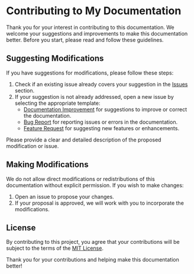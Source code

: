 # Contributing to My Documentation

Thank you for your interest in contributing to this documentation. We welcome your suggestions and improvements to make this documentation better. Before you start, please read and follow these guidelines.

## Suggesting Modifications

If you have suggestions for modifications, please follow these steps:

1. Check if an existing issue already covers your suggestion in the [Issues](https://github.com/yourusername/your-repo/issues) section.
2. If your suggestion is not already addressed, open a new issue by selecting the appropriate template:
   - [Documentation Improvement](https://github.com/muhamedfazeel/my-blogs/issues/new?template=documentation_issue_template.md) for suggestions to improve or correct the documentation.
   - [Bug Report](https://github.com/muhamedfazeel/my-blogs/issues/new?template=bug_report_issue_template.md) for reporting issues or errors in the documentation.
   - [Feature Request](https://github.com/muhamedfazeel/my-blogs/issues/new?template=feature_request_issue_template.md) for suggesting new features or enhancements.

Please provide a clear and detailed description of the proposed modification or issue.

## Making Modifications

We do not allow direct modifications or redistributions of this documentation without explicit permission. If you wish to make changes:

1. Open an issue to propose your changes.
2. If your proposal is approved, we will work with you to incorporate the modifications.

## License

By contributing to this project, you agree that your contributions will be subject to the terms of the [MIT License](LICENSE.md).

Thank you for your contributions and helping make this documentation better!

